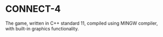 # CONNECT-4
The game, written in C++ standard 11, compiled using MINGW compiler, with built-in graphics functionality.
